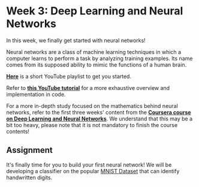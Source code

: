 # Week 3: Deep Learning and Neural Networks

In this week, we finally get started with neural networks! 

Neural networks are a class of machine learning techniques in which a computer learns to perform a task by analyzing training examples. Its name comes from its supposed ability to mimic the functions of a human brain.

[**Here**](https://www.youtube.com/watch?v=aircAruvnKk&list=PLZHQObOWTQDNU6R1_67000Dx_ZCJB-3pi&pp=iAQB) is a short YouTube playlist to get you started.

Refer to [**this YouTube tutorial**](https://www.youtube.com/watch?v=BzcBsTou0C0) for a more exhaustive overview and implementation in code.

For a more in-depth study focused on the mathematics behind neural networks, refer to the first three weeks' content from the [**Coursera course on Deep Learning and Neural Networks**](https://www.coursera.org/learn/neural-networks-deep-learning). We understand that this may be a bit too heavy, please note that it is not mandatory to finish the course contents!

## Assignment

It's finally time for you to build your first neural network! We will be developing a classifier on the popular [MNIST Dataset](https://www.kaggle.com/datasets/hojjatk/mnist-dataset) that can identify handwritten digits.
